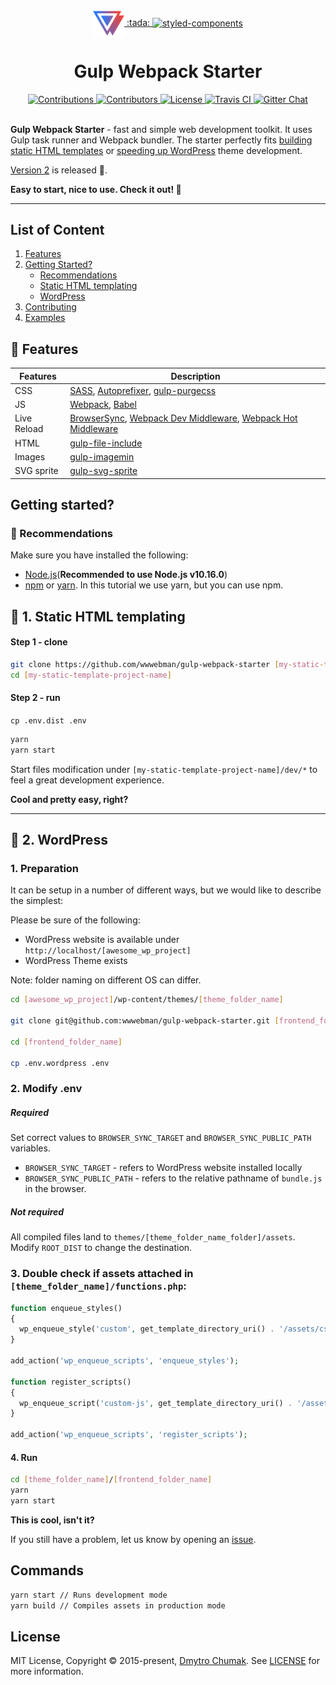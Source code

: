 <div align="center">
  <a href="https://webman.pro">
    <img src="https://raw.githubusercontent.com/wwwebman/wwwebman/master/wwwebman.svg" width="50px" alt="webman.pro" valign="middle">
     :tada:
    <img alt="styled-components" src="https://user-images.githubusercontent.com/13425833/73493741-a2eefe00-43b3-11ea-8cae-202e646582ac.png" height="150px" valign="middle" />
  </a>
  <br />
  <h1>Gulp Webpack Starter</h1>
  <a href="https://github.com/wwwebman/gulp-webpack-starter/blob/master/CONTRIBUTING.md">
    <img src="https://img.shields.io/badge/contributions-welcome-brightgreen.svg?style=flat" alt="Contributions">
  </a>
  <a href="https://github.com/wwwebman/gulp-webpack-starter/blob/master/CONTRIBUTING.md">
    <img src="https://img.shields.io/github/contributors/wwwebman/gulp-webpack-starter.svg" alt="Contributors">
  </a>
  <a href="https://github.com/wwwebman/gulp-webpack-starter/blob/master/LICENSE">
    <img src="https://img.shields.io/github/license/mashape/apistatus.svg" alt="License">
  </a>
  <a href="https://travis-ci.org/wwwebman/gulp-webpack-starter">
    <img src="https://travis-ci.org/wwwebman/gulp-webpack-starter.svg?branch=master" alt="Travis CI">
  </a>
  <a href="https://gitter.im/gulp-webpack-starter/Lobby">
    <img src="https://img.shields.io/gitter/room/tj/git-extras.svg?style=flat-square" alt="Gitter Chat">
  </a>
</div>
<br />

**Gulp Webpack Starter** - fast and simple web development toolkit. 
It uses Gulp task runner and Webpack bundler.
The starter perfectly fits [building static HTML templates](#dart-1-static-html-templating) 
or [speeding up WordPress](#eyes-2-wordpress) theme development.

[Version 2](https://github.com/wwwebman/gulp-webpack-starter/releases/tag/v2.0.0) is released :tada:.

**Easy to start, nice to use. Check it out! :octopus:**
___

## List of Content

1. [Features](#gift-features)
1. [Getting Started?](#getting-started)
    * [Recommendations](#closed_book-recommendations)
    * [Static HTML templating](#dart-1-static-html-templating)
    * [WordPress](#eyes-2-wordpress)
1. [Contributing](./CONTRIBUTING.md)
1. [Examples](./examples)

## :gift: Features

|Features|Description|
|------------------|-----------|
|CSS| [SASS](http://sass-lang.com/), [Autoprefixer](https://github.com/postcss/autoprefixer), [gulp-purgecss](https://www.npmjs.com/package/gulp-purgecss)|
|JS|[Webpack](https://webpack.js.org/), [Babel](http://babeljs.io/)|
|Live Reload|[BrowserSync](http://www.browsersync.io/), [Webpack Dev Middleware](https://github.com/webpack/webpack-dev-middleware), [Webpack Hot Middleware](https://github.com/glenjamin/webpack-hot-middleware)|
|HTML| [gulp-file-include](https://www.npmjs.com/package/gulp-file-include)|
|Images| [gulp-imagemin](https://www.npmjs.com/package/gulp-imagemin)|
|SVG sprite| [gulp-svg-sprite](https://github.com/jkphl/gulp-svg-sprite)|

## Getting started?

### :closed_book: Recommendations

Make sure you have installed the following: 
* [Node.js](https://nodejs.org/)(**Recommended to use Node.js v10.16.0**)
* [npm](https://www.npmjs.com/) or [yarn](https://yarnpkg.com/en/). 
In this tutorial we use yarn, but you can use npm. 

## :dart: 1. Static HTML templating

#### Step 1 - clone

```bash
git clone https://github.com/wwwebman/gulp-webpack-starter [my-static-template-project-name]
cd [my-static-template-project-name]
```

#### Step 2 - run

`cp .env.dist .env`

```bash
yarn
yarn start
```

Start files modification under `[my-static-template-project-name]/dev/*` to feel a great 
development experience.

**Cool and pretty easy, right?**

***

## :eyes: 2. WordPress

### 1. Preparation

It can be setup in a number of different ways, but we would like to describe the simplest:

Please be sure of the following:
 - WordPress website is available under `http://localhost/[awesome_wp_project]`
 - WordPress Theme exists

Note: folder naming on different OS can differ.

```bash
cd [awesome_wp_project]/wp-content/themes/[theme_folder_name]

git clone git@github.com:wwwebman/gulp-webpack-starter.git [frontend_folder_name]

cd [frontend_folder_name]

cp .env.wordpress .env
```

### 2. Modify .env

##### Required

Set correct values to `BROWSER_SYNC_TARGET` and `BROWSER_SYNC_PUBLIC_PATH` variables.

- `BROWSER_SYNC_TARGET` - refers to WordPress website installed locally
- `BROWSER_SYNC_PUBLIC_PATH` - refers to the relative pathname of `bundle.js` in the browser.

##### Not required

All compiled files land to `themes/[theme_folder_name_folder]/assets`.
Modify `ROOT_DIST` to change the destination.

### 3. Double check if assets attached in `[theme_folder_name]/functions.php`:

```php
function enqueue_styles()
{
  wp_enqueue_style('custom', get_template_directory_uri() . '/assets/css/bundle.css', [], null);
}

add_action('wp_enqueue_scripts', 'enqueue_styles');

function register_scripts()
{
  wp_enqueue_script('custom-js', get_template_directory_uri() . '/assets/js/bundle.js', [], null, true);
}

add_action('wp_enqueue_scripts', 'register_scripts');
```

#### 4. Run

```bash
cd [theme_folder_name]/[frontend_folder_name]
yarn
yarn start
```

**This is cool, isn't it?**

If you still have a problem, let us know by opening an [issue](https://github.com/wwwebman/gulp-webpack-starter/issues).

## Commands

```bash
yarn start // Runs development mode
yarn build // Compiles assets in production mode
```

## License

MIT License, Copyright © 2015-present, [Dmytro Chumak](https://webman.pro).
See [LICENSE](./LICENSE) for more information.
